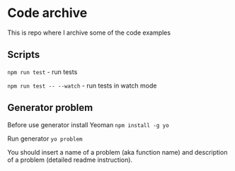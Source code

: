 # Code archive

This is repo where I archive some of the code examples

## Scripts

`npm run test` - run tests

`npm run test -- --watch` - run tests in watch mode

## Generator problem

Before use generator install Yeoman `npm install -g yo`

Run generator `yo problem`

You should insert a name of a problem (aka function name) and description of a problem (detailed readme instruction).
